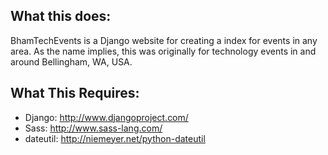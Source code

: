 What this does:
---------------
BhamTechEvents is a Django website for creating a index for events in any area. As the name implies, this was originally for technology events in and around Bellingham, WA, USA.

What This Requires:
-------------------

- Django: http://www.djangoproject.com/
- Sass: http://www.sass-lang.com/
- dateutil: http://niemeyer.net/python-dateutil